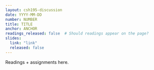 ```yaml
---
layout: csh195-discussion
date: YYYY-MM-DD
number: NUMBER
title: TITLE
anchor: ANCHOR
readings_released: false  # Should readings appear on the page?
slides:
  link: "link"
  released: false
---
```


<!-- The page layout is deliberately light. -->

Readings + assignments here.
